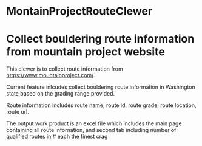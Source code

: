 # MontainProjectRouteClewer
# Collect bouldering route information from mountain project website

This clewer is to collect route information from https://www.mountainproject.com/.

Current feature inlcudes collect bouldering route information in Washington state based on the grading range provided. 

Route information includes route name, route id, route grade, route location, route url.

The output work product is an excel file which includes the main page containing all route infornation, and second tab including number of qualified routes in # each the finest crag
